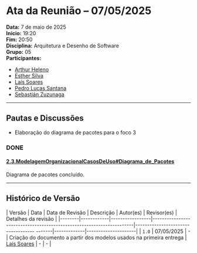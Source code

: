 # Ata da Reunião – 07/05/2025

**Data:** 7 de maio de 2025<br>
**Início:** 19:20<br> 
**Fim:** 20:50<br>
**Disciplina:** Arquitetura e Desenho de Software  
**Grupo:** 05  
**Participantes:**
- [Arthur Heleno](https://github.com/arthur-heleno)
- [Esther Silva](https://github.com/esthersousa)
- [Laís Soares](https://github.com/Laisczt)
- [Pedro Lucas Santana](https://github.com/pedrolucas12)
- [Sebastián Zuzunaga](https://github.com/sebazac332)

---

## Pautas e Discussões

- Elaboração do diagrama de pacotes para o foco 3

### DONE

#### [2.3.ModelagemOrganizacionalCasosDeUso#Diagrama_de_Pacotes](/Modelagem/2.3.ModelagemOrganizacionalCasosDeUso.md#2-diagrama-de-pacotes)

Diagrama de pacotes concluído.

---

## Histórico de Versão

| Versão | Data       | Data de Revisão | Descrição                                                            | Autor(es)                                 | Revisor(es) | Detalhes da revisão |
|--------|------------|-----------------|----------------------------------------------------------------------|----------------------------------- -------|-------------|---------------------|
| `1.0`  | 07/05/2025 |        -        | Criação do documento a partir dos modelos usados na primeira entrega | [Laís Soares](https://github.com/Laisczt) | - | - |
